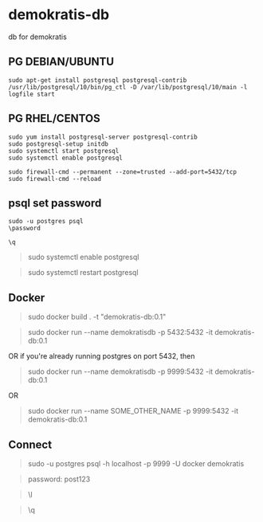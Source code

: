 # demokratis-db
db for demokratis


## PG DEBIAN/UBUNTU
```
sudo apt-get install postgresql postgresql-contrib
/usr/lib/postgresql/10/bin/pg_ctl -D /var/lib/postgresql/10/main -l logfile start
```

## PG RHEL/CENTOS

```
sudo yum install postgresql-server postgresql-contrib
sudo postgresql-setup initdb
sudo systemctl start postgresql
sudo systemctl enable postgresql

sudo firewall-cmd --permanent --zone=trusted --add-port=5432/tcp
sudo firewall-cmd --reload
```

## psql set password

```
sudo -u postgres psql
\password

\q
```


> sudo systemctl enable postgresql

> sudo systemctl restart postgresql

## Docker


> sudo docker build . -t "demokratis-db:0.1"

> sudo docker run --name demokratisdb -p 5432:5432 -it demokratis-db:0.1

OR if you're already running postgres on port 5432, then

> sudo docker run --name demokratisdb -p 9999:5432 -it demokratis-db:0.1

OR

> sudo docker run --name SOME_OTHER_NAME -p 9999:5432 -it demokratis-db:0.1


## Connect 

> sudo -u postgres psql -h localhost -p 9999 -U docker demokratis
 
> password: post123

> \l

> \q